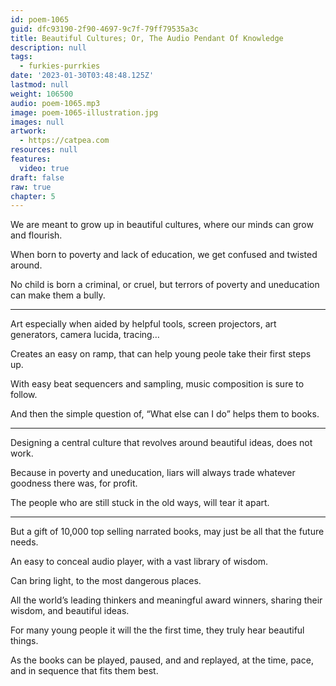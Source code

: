 ```yaml
---
id: poem-1065
guid: dfc93190-2f90-4697-9c7f-79ff79535a3c
title: Beautiful Cultures; Or, The Audio Pendant Of Knowledge
description: null
tags:
  - furkies-purrkies
date: '2023-01-30T03:48:48.125Z'
lastmod: null
weight: 106500
audio: poem-1065.mp3
image: poem-1065-illustration.jpg
images: null
artwork:
  - https://catpea.com
resources: null
features:
  video: true
draft: false
raw: true
chapter: 5
---
```


We are meant to grow up in beautiful cultures,
where our minds can grow and flourish.

When born to poverty and lack of education,
we get confused and twisted around.

No child is born a criminal, or cruel,
but terrors of poverty and uneducation can make them a bully.

---

Art especially when aided by helpful tools,
screen projectors, art generators, camera lucida, tracing…

Creates an easy on ramp,
that can help young peole take their first steps up.

With easy beat sequencers and sampling,
music composition is sure to follow.

And then the simple question of,
“What else can I do” helps them to books.

---

Designing a central culture that revolves around beautiful ideas,
does not work.

Because in poverty and uneducation,
liars will always trade whatever goodness there was, for profit.

The people who are still stuck in the old ways,
will tear it apart.

---

But a gift of 10,000 top selling narrated books,
may just be all that the future needs.

An easy to conceal audio player,
with a vast library of wisdom.

Can bring light,
to the most dangerous places.

All the world’s leading thinkers and meaningful award winners,
sharing their wisdom, and beautiful ideas.

For many young people it will the the first time,
they truly hear beautiful things.

As the books can be played, paused, and and replayed,
at the time, pace, and in sequence that fits them best.
